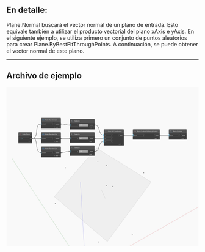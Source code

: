 ## En detalle:
Plane.Normal buscará el vector normal de un plano de entrada. Esto equivale también a utilizar el producto vectorial del plano xAxis e yAxis. En el siguiente ejemplo, se utiliza primero un conjunto de puntos aleatorios para crear Plane.ByBestFitThroughPoints. A continuación, se puede obtener el vector normal de este plano.
___
## Archivo de ejemplo

![Normal](./Autodesk.DesignScript.Geometry.Plane.Normal_img.jpg)

